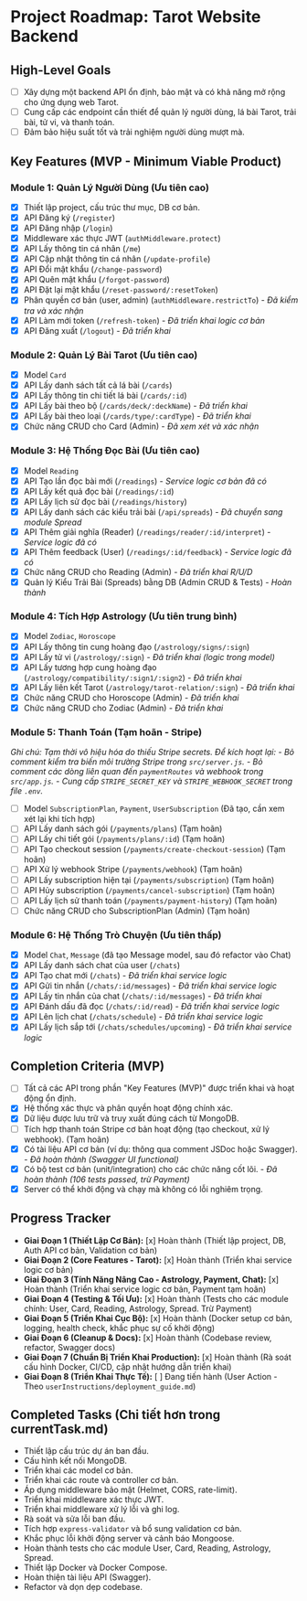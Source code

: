 # Project Roadmap: Tarot Website Backend

## High-Level Goals
- [ ] Xây dựng một backend API ổn định, bảo mật và có khả năng mở rộng cho ứng dụng web Tarot.
- [ ] Cung cấp các endpoint cần thiết để quản lý người dùng, lá bài Tarot, trải bài, tử vi, và thanh toán.
- [ ] Đảm bảo hiệu suất tốt và trải nghiệm người dùng mượt mà.

## Key Features (MVP - Minimum Viable Product)

### Module 1: Quản Lý Người Dùng (Ưu tiên cao)
- [x] Thiết lập project, cấu trúc thư mục, DB cơ bản.
- [x] API Đăng ký (`/register`)
- [x] API Đăng nhập (`/login`)
- [x] Middleware xác thực JWT (`authMiddleware.protect`)
- [x] API Lấy thông tin cá nhân (`/me`)
- [x] API Cập nhật thông tin cá nhân (`/update-profile`)
- [x] API Đổi mật khẩu (`/change-password`)
- [x] API Quên mật khẩu (`/forgot-password`)
- [x] API Đặt lại mật khẩu (`/reset-password/:resetToken`)
- [x] Phân quyền cơ bản (user, admin) (`authMiddleware.restrictTo`) - *Đã kiểm tra và xác nhận*
- [x] API Làm mới token (`/refresh-token`) - *Đã triển khai logic cơ bản*
- [x] API Đăng xuất (`/logout`) - *Đã triển khai*

### Module 2: Quản Lý Bài Tarot (Ưu tiên cao)
- [x] Model `Card`
- [x] API Lấy danh sách tất cả lá bài (`/cards`)
- [x] API Lấy thông tin chi tiết lá bài (`/cards/:id`)
- [x] API Lấy bài theo bộ (`/cards/deck/:deckName`) - *Đã triển khai*
- [x] API Lấy bài theo loại (`/cards/type/:cardType`) - *Đã triển khai*
- [x] Chức năng CRUD cho Card (Admin) - *Đã xem xét và xác nhận*

### Module 3: Hệ Thống Đọc Bài (Ưu tiên cao)
- [x] Model `Reading`
- [x] API Tạo lần đọc bài mới (`/readings`) - *Service logic cơ bản đã có*
- [x] API Lấy kết quả đọc bài (`/readings/:id`)
- [x] API Lấy lịch sử đọc bài (`/readings/history`)
- [x] API Lấy danh sách các kiểu trải bài (`/api/spreads`) - *Đã chuyển sang module Spread*
- [x] API Thêm giải nghĩa (Reader) (`/readings/reader/:id/interpret`) - *Service logic đã có*
- [x] API Thêm feedback (User) (`/readings/:id/feedback`) - *Service logic đã có*
- [x] Chức năng CRUD cho Reading (Admin) - *Đã triển khai R/U/D*
- [x] Quản lý Kiểu Trải Bài (Spreads) bằng DB (Admin CRUD & Tests) - *Hoàn thành*

### Module 4: Tích Hợp Astrology (Ưu tiên trung bình)
- [x] Model `Zodiac`, `Horoscope`
- [x] API Lấy thông tin cung hoàng đạo (`/astrology/signs/:sign`)
- [x] API Lấy tử vi (`/astrology/:sign`) - *Đã triển khai (logic trong model)*
- [x] API Lấy tương hợp cung hoàng đạo (`/astrology/compatibility/:sign1/:sign2`) - *Đã triển khai*
- [x] API Lấy liên kết Tarot (`/astrology/tarot-relation/:sign`) - *Đã triển khai*
- [x] Chức năng CRUD cho Horoscope (Admin) - *Đã triển khai*
- [x] Chức năng CRUD cho Zodiac (Admin) - *Đã triển khai*

### Module 5: Thanh Toán (Tạm hoãn - Stripe)
*Ghi chú: Tạm thời vô hiệu hóa do thiếu Stripe secrets. Để kích hoạt lại:*
  *- Bỏ comment kiểm tra biến môi trường Stripe trong `src/server.js`.*
  *- Bỏ comment các dòng liên quan đến `paymentRoutes` và webhook trong `src/app.js`.*
  *- Cung cấp `STRIPE_SECRET_KEY` và `STRIPE_WEBHOOK_SECRET` trong file `.env`.*

- [ ] Model `SubscriptionPlan`, `Payment`, `UserSubscription` (Đã tạo, cần xem xét lại khi tích hợp)
- [ ] API Lấy danh sách gói (`/payments/plans`) (Tạm hoãn)
- [ ] API Lấy chi tiết gói (`/payments/plans/:id`) (Tạm hoãn)
- [ ] API Tạo checkout session (`/payments/create-checkout-session`) (Tạm hoãn)
- [ ] API Xử lý webhook Stripe (`/payments/webhook`) (Tạm hoãn)
- [ ] API Lấy subscription hiện tại (`/payments/subscription`) (Tạm hoãn)
- [ ] API Hủy subscription (`/payments/cancel-subscription`) (Tạm hoãn)
- [ ] API Lấy lịch sử thanh toán (`/payments/payment-history`) (Tạm hoãn)
- [ ] Chức năng CRUD cho SubscriptionPlan (Admin) (Tạm hoãn)

### Module 6: Hệ Thống Trò Chuyện (Ưu tiên thấp)
- [x] Model `Chat`, `Message` (đã tạo Message model, sau đó refactor vào Chat)
- [x] API Lấy danh sách chat của user (`/chats`)
- [x] API Tạo chat mới (`/chats`) - *Đã triển khai service logic*
- [x] API Gửi tin nhắn (`/chats/:id/messages`) - *Đã triển khai service logic*
- [x] API Lấy tin nhắn của chat (`/chats/:id/messages`) - *Đã triển khai*
- [x] API Đánh dấu đã đọc (`/chats/:id/read`) - *Đã triển khai service logic*
- [x] API Lên lịch chat (`/chats/schedule`) - *Đã triển khai service logic*
- [x] API Lấy lịch sắp tới (`/chats/schedules/upcoming`) - *Đã triển khai service logic*

## Completion Criteria (MVP)
- [ ] Tất cả các API trong phần "Key Features (MVP)" được triển khai và hoạt động ổn định.
- [x] Hệ thống xác thực và phân quyền hoạt động chính xác.
- [x] Dữ liệu được lưu trữ và truy xuất đúng cách từ MongoDB.
- [ ] Tích hợp thanh toán Stripe cơ bản hoạt động (tạo checkout, xử lý webhook). (Tạm hoãn)
- [x] Có tài liệu API cơ bản (ví dụ: thông qua comment JSDoc hoặc Swagger). - *Đã hoàn thành (Swagger UI functional)*
- [x] Có bộ test cơ bản (unit/integration) cho các chức năng cốt lõi. - *Đã hoàn thành (106 tests passed, trừ Payment)*
- [x] Server có thể khởi động và chạy mà không có lỗi nghiêm trọng.

## Progress Tracker
- **Giai Đoạn 1 (Thiết Lập Cơ Bản):** [x] Hoàn thành (Thiết lập project, DB, Auth API cơ bản, Validation cơ bản)
- **Giai Đoạn 2 (Core Features - Tarot):** [x] Hoàn thành (Triển khai service logic cơ bản)
- **Giai Đoạn 3 (Tính Năng Nâng Cao - Astrology, Payment, Chat):** [x] Hoàn thành (Triển khai service logic cơ bản, Payment tạm hoãn)
- **Giai Đoạn 4 (Testing & Tối Ưu):** [x] Hoàn thành (Tests cho các module chính: User, Card, Reading, Astrology, Spread. Trừ Payment)
- **Giai Đoạn 5 (Triển Khai Cục Bộ):** [x] Hoàn thành (Docker setup cơ bản, logging, health check, khắc phục sự cố khởi động)
- **Giai Đoạn 6 (Cleanup & Docs):** [x] Hoàn thành (Codebase review, refactor, Swagger docs)
- **Giai Đoạn 7 (Chuẩn Bị Triển Khai Production):** [x] Hoàn thành (Rà soát cấu hình Docker, CI/CD, cập nhật hướng dẫn triển khai)
- **Giai Đoạn 8 (Triển Khai Thực Tế):** [ ] Đang tiến hành (User Action - Theo `userInstructions/deployment_guide.md`)

## Completed Tasks (Chi tiết hơn trong currentTask.md)
- Thiết lập cấu trúc dự án ban đầu.
- Cấu hình kết nối MongoDB.
- Triển khai các model cơ bản.
- Triển khai các route và controller cơ bản.
- Áp dụng middleware bảo mật (Helmet, CORS, rate-limit).
- Triển khai middleware xác thực JWT.
- Triển khai middleware xử lý lỗi và ghi log.
- Rà soát và sửa lỗi ban đầu.
- Tích hợp `express-validator` và bổ sung validation cơ bản.
- Khắc phục lỗi khởi động server và cảnh báo Mongoose.
- Hoàn thành tests cho các module User, Card, Reading, Astrology, Spread.
- Thiết lập Docker và Docker Compose.
- Hoàn thiện tài liệu API (Swagger).
- Refactor và dọn dẹp codebase.
